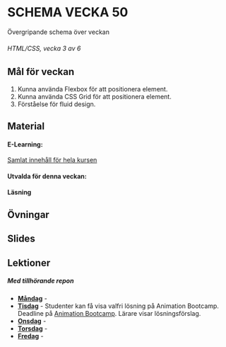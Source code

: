 # SCHEMA VECKA 50
Övergripande schema över veckan

###### HTML/CSS, vecka 3 av 6

## Mål för veckan
1. Kunna använda Flexbox för att positionera element.
2. Kunna använda CSS Grid för att positionera element.
3. Förståelse för fluid design.

## Material
#### E-Learning:
[Samlat innehåll för hela kursen](https://github.com/Lexicon-frontend-2024-2025/e-learning)
#### Utvalda för denna veckan:
#### Läsning
## Övningar


## Slides


## Lektioner
##### Med tillhörande repon
* **[Måndag]()** - 
* **[Tisdag]()** - Studenter kan få visa valfri lösning på Animation Bootcamp. Deadline på [Animation Bootcamp](https://github.com/Lexicon-frontend-2024-2025/animation-bootcamp). Lärare visar lösningsförslag.
* **[Onsdag]()** - 
* **[Torsdag]()** - 
* **[Fredag]()** - 
